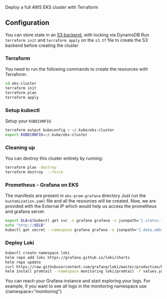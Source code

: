 Deploy a full AWS EKS cluster with Terraform

## Configuration

You can store state in an [S3 backend](https://www.terraform.io/docs/backends/types/s3.html), with locking via DynamoDB
Run `terraform init` and `terraform apply` on the `s3.tf` file to create the S3 backend before creating the cluster

### Terraform

You need to run the following commands to create the resources with Terraform:

```bash
cd eks-cluster
terraform init
terraform plan
terraform apply
```

### Setup kubectl

Setup your `KUBECONFIG`

```bash
terraform output kubeconfig > ~/.kube/eks-cluster
export KUBECONFIG=~/.kube/eks-cluster
```

### Cleaning up

You can destroy this cluster entirely by running:

```bash
terraform plan -destroy
terraform destroy  --force
```

### Prometheus - Grafana on EKS

The manifests are present in `eks-prom-grafana` directory
Just run the `kustomization.yaml` file and all the resources will be created.
Now, we are provided with the External IP which would help us access the prometheus and grafana server.

```bash
export ELB=$(kubectl get svc -n grafana grafana -o jsonpath='{.status.loadBalancer.ingress[0].hostname}')
echo "http://$ELB"
kubectl get secret --namespace grafana grafana -o jsonpath="{.data.admin-password}" | base64 --decode ; echo
```


### Deploy Loki

```bash
kubectl create namespace loki
helm repo add loki https://grafana.github.io/loki/charts
helm repo update
curl https://raw.githubusercontent.com/grafana/loki/master/production/helm/promtail/values.yaml > values.yaml
helm install promtail --namespace monitoring loki/promtail -f values.yaml
```

You can reach your Grafana instance and start exploring your logs. For example, if you want to see all logs in the monitoring namespace use {namespace="monitoring"}